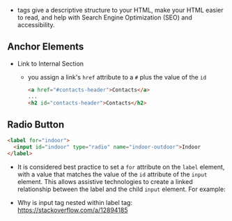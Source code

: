 * tags give a descriptive structure to your HTML, make your HTML easier to read, and help with Search Engine Optimization (SEO) and accessibility.

## Anchor Elements

* Link to Internal Section

  * you assign a link's `href` attribute to a `#` plus the value of the `id`

    ```html
    <a href="#contacts-header">Contacts</a>
    ...
    <h2 id="contacts-header">Contacts</h2>
    ```

## Radio Button

```html
<label for="indoor"> 
  <input id="indoor" type="radio" name="indoor-outdoor">Indoor 
</label>
```

* It is considered best practice to set a `for` attribute on the `label` element, with a value that matches the value of the `id` attribute of the `input` element. This allows assistive technologies to create a linked relationship between the label and the child `input` element. For example:

* Why is input tag nested within label tag: https://stackoverflow.com/a/12894185